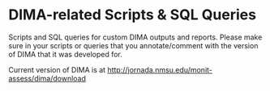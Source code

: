 # DIMA-related Scripts & SQL Queries

Scripts and SQL queries for custom DIMA outputs and reports. Please make sure in your scripts or queries that you annotate/comment with the version of DIMA that it was developed for.

Current version of DIMA is at http://jornada.nmsu.edu/monit-assess/dima/download
